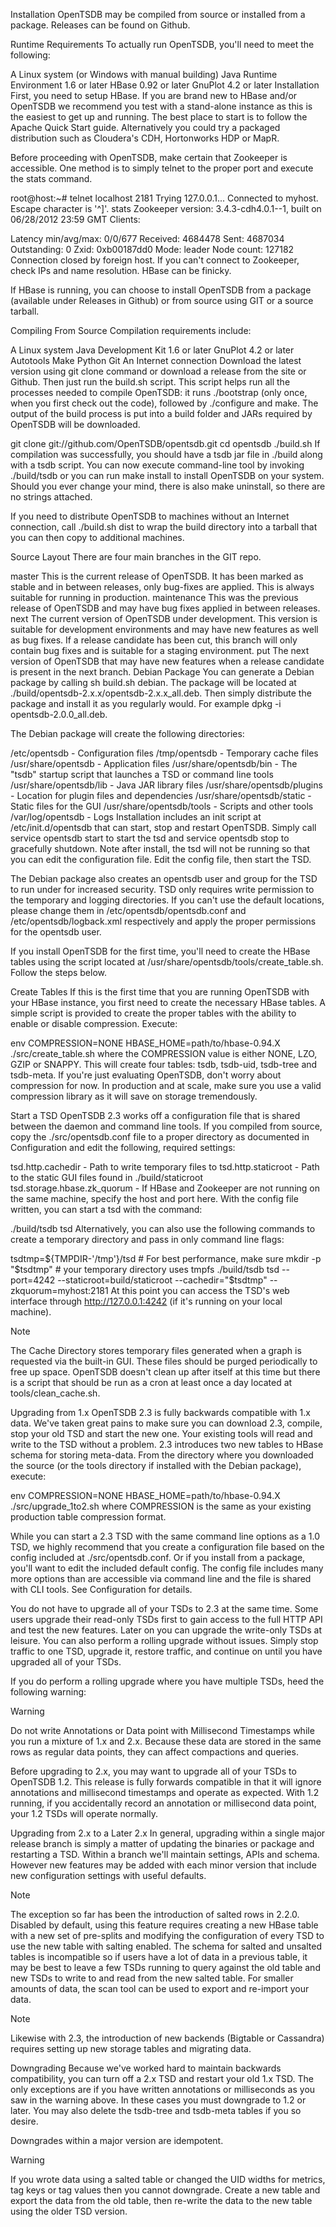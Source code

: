 Installation
OpenTSDB may be compiled from source or installed from a package. Releases can be found on Github.

Runtime Requirements
To actually run OpenTSDB, you'll need to meet the following:

A Linux system (or Windows with manual building)
Java Runtime Environment 1.6 or later
HBase 0.92 or later
GnuPlot 4.2 or later
Installation
First, you need to setup HBase. If you are brand new to HBase and/or OpenTSDB we recommend you test with a stand-alone instance as this is the easiest to get up and running. The best place to start is to follow the Apache Quick Start guide. Alternatively you could try a packaged distribution such as Cloudera's CDH, Hortonworks HDP or MapR.

Before proceeding with OpenTSDB, make certain that Zookeeper is accessible. One method is to simply telnet to the proper port and execute the stats command.

root@host:~# telnet localhost 2181
Trying 127.0.0.1...
Connected to myhost.
Escape character is '^]'.
stats
Zookeeper version: 3.4.3-cdh4.0.1--1, built on 06/28/2012 23:59 GMT
Clients:

Latency min/avg/max: 0/0/677
Received: 4684478
Sent: 4687034
Outstanding: 0
Zxid: 0xb00187dd0
Mode: leader
Node count: 127182
Connection closed by foreign host.
If you can't connect to Zookeeper, check IPs and name resolution. HBase can be finicky.

If HBase is running, you can choose to install OpenTSDB from a package (available under Releases in Github) or from source using GIT or a source tarball.

Compiling From Source
Compilation requirements include:

A Linux system
Java Development Kit 1.6 or later
GnuPlot 4.2 or later
Autotools
Make
Python
Git
An Internet connection
Download the latest version using git clone command or download a release from the site or Github. Then just run the build.sh script. This script helps run all the processes needed to compile OpenTSDB: it runs ./bootstrap (only once, when you first check out the code), followed by ./configure and make. The output of the build process is put into a build folder and JARs required by OpenTSDB will be downloaded.

git clone git://github.com/OpenTSDB/opentsdb.git
cd opentsdb
./build.sh
If compilation was successfully, you should have a tsdb jar file in ./build along with a tsdb script. You can now execute command-line tool by invoking ./build/tsdb or you can run make install to install OpenTSDB on your system. Should you ever change your mind, there is also make uninstall, so there are no strings attached.

If you need to distribute OpenTSDB to machines without an Internet connection, call ./build.sh dist to wrap the build directory into a tarball that you can then copy to additional machines.

Source Layout
There are four main branches in the GIT repo.

master This is the current release of OpenTSDB. It has been marked as stable and in between releases, only bug-fixes are applied. This is always suitable for running in production.
maintenance This was the previous release of OpenTSDB and may have bug fixes applied in between releases.
next The current version of OpenTSDB under development. This version is suitable for development environments and may have new features as well as bug fixes. If a release candidate has been cut, this branch will only contain bug fixes and is suitable for a staging environment.
put The next version of OpenTSDB that may have new features when a release candidate is present in the next branch.
Debian Package
You can generate a Debian package by calling sh build.sh debian. The package will be located at ./build/opentsdb-2.x.x/opentsdb-2.x.x_all.deb. Then simply distribute the package and install it as you regularly would. For example dpkg -i opentsdb-2.0.0_all.deb.

The Debian package will create the following directories:

/etc/opentsdb - Configuration files
/tmp/opentsdb - Temporary cache files
/usr/share/opentsdb - Application files
/usr/share/opentsdb/bin - The "tsdb" startup script that launches a TSD or command line tools
/usr/share/opentsdb/lib - Java JAR library files
/usr/share/opentsdb/plugins - Location for plugin files and dependencies
/usr/share/opentsdb/static - Static files for the GUI
/usr/share/opentsdb/tools - Scripts and other tools
/var/log/opentsdb - Logs
Installation includes an init script at /etc/init.d/opentsdb that can start, stop and restart OpenTSDB. Simply call service opentsdb start to start the tsd and service opentsdb stop to gracefully shutdown. Note after install, the tsd will not be running so that you can edit the configuration file. Edit the config file, then start the TSD.

The Debian package also creates an opentsdb user and group for the TSD to run under for increased security. TSD only requires write permission to the temporary and logging directories. If you can't use the default locations, please change them in /etc/opentsdb/opentsdb.conf and /etc/opentsdb/logback.xml respectively and apply the proper permissions for the opentsdb user.

If you install OpenTSDB for the first time, you'll need to create the HBase tables using the script located at /usr/share/opentsdb/tools/create_table.sh. Follow the steps below.

Create Tables
If this is the first time that you are running OpenTSDB with your HBase instance, you first need to create the necessary HBase tables. A simple script is provided to create the proper tables with the ability to enable or disable compression. Execute:

env COMPRESSION=NONE HBASE_HOME=path/to/hbase-0.94.X ./src/create_table.sh
where the COMPRESSION value is either NONE, LZO, GZIP or SNAPPY. This will create four tables: tsdb, tsdb-uid, tsdb-tree and tsdb-meta. If you're just evaluating OpenTSDB, don't worry about compression for now. In production and at scale, make sure you use a valid compression library as it will save on storage tremendously.

Start a TSD
OpenTSDB 2.3 works off a configuration file that is shared between the daemon and command line tools. If you compiled from source, copy the ./src/opentsdb.conf file to a proper directory as documented in Configuration and edit the following, required settings:

tsd.http.cachedir - Path to write temporary files to
tsd.http.staticroot - Path to the static GUI files found in ./build/staticroot
tsd.storage.hbase.zk_quorum - If HBase and Zookeeper are not running on the same machine, specify the host and port here.
With the config file written, you can start a tsd with the command:

./build/tsdb tsd
Alternatively, you can also use the following commands to create a temporary directory and pass in only command line flags:

tsdtmp=${TMPDIR-'/tmp'}/tsd    # For best performance, make sure
mkdir -p "$tsdtmp"             # your temporary directory uses tmpfs
./build/tsdb tsd --port=4242 --staticroot=build/staticroot --cachedir="$tsdtmp" --zkquorum=myhost:2181
At this point you can access the TSD's web interface through http://127.0.0.1:4242 (if it's running on your local machine).

Note

The Cache Directory stores temporary files generated when a graph is requested via the built-in GUI. These files should be purged periodically to free up space. OpenTSDB doesn't clean up after itself at this time but there is a script that should be run as a cron at least once a day located at tools/clean_cache.sh.

Upgrading from 1.x
OpenTSDB 2.3 is fully backwards compatible with 1.x data. We've taken great pains to make sure you can download 2.3, compile, stop your old TSD and start the new one. Your existing tools will read and write to the TSD without a problem. 2.3 introduces two new tables to HBase schema for storing meta-data. From the directory where you downloaded the source (or the tools directory if installed with the Debian package), execute:

env COMPRESSION=NONE HBASE_HOME=path/to/hbase-0.94.X ./src/upgrade_1to2.sh
where COMPRESSION is the same as your existing production table compression format.

While you can start a 2.3 TSD with the same command line options as a 1.0 TSD, we highly recommend that you create a configuration file based on the config included at ./src/opentsdb.conf. Or if you install from a package, you'll want to edit the included default config. The config file includes many more options than are accessible via command line and the file is shared with CLI tools. See Configuration for details.

You do not have to upgrade all of your TSDs to 2.3 at the same time. Some users upgrade their read-only TSDs first to gain access to the full HTTP API and test the new features. Later on you can upgrade the write-only TSDs at leisure. You can also perform a rolling upgrade without issues. Simply stop traffic to one TSD, upgrade it, restore traffic, and continue on until you have upgraded all of your TSDs.

If you do perform a rolling upgrade where you have multiple TSDs, heed the following warning:

Warning

Do not write Annotations or Data point with Millisecond Timestamps while you run a mixture of 1.x and 2.x. Because these data are stored in the same rows as regular data points, they can affect compactions and queries.

Before upgrading to 2.x, you may want to upgrade all of your TSDs to OpenTSDB 1.2. This release is fully forwards compatible in that it will ignore annotations and millisecond timestamps and operate as expected. With 1.2 running, if you accidentally record an annotation or millisecond data point, your 1.2 TSDs will operate normally.

Upgrading from 2.x to a Later 2.x
In general, upgrading within a single major release branch is simply a matter of updating the binaries or package and restarting a TSD. Within a branch we'll maintain settings, APIs and schema. However new features may be added with each minor version that include new configuration settings with useful defaults.

Note

The exception so far has been the introduction of salted rows in 2.2.0. Disabled by default, using this feature requires creating a new HBase table with a new set of pre-splits and modifying the configuration of every TSD to use the new table with salting enabled. The schema for salted and unsalted tables is incompatible so if users have a lot of data in a previous table, it may be best to leave a few TSDs running to query against the old table and new TSDs to write to and read from the new salted table. For smaller amounts of data, the scan tool can be used to export and re-import your data.

Note

Likewise with 2.3, the introduction of new backends (Bigtable or Cassandra) requires setting up new storage tables and migrating data.

Downgrading
Because we've worked hard to maintain backwards compatibility, you can turn off a 2.x TSD and restart your old 1.x TSD. The only exceptions are if you have written annotations or milliseconds as you saw in the warning above. In these cases you must downgrade to 1.2 or later. You may also delete the tsdb-tree and tsdb-meta tables if you so desire.

Downgrades within a major version are idempotent.

Warning

If you wrote data using a salted table or changed the UID widths for metrics, tag keys or tag values then you cannot downgrade. Create a new table and export the data from the old table, then re-write the data to the new table using the older TSD version.

